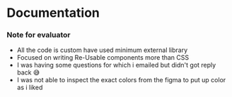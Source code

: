 # Documentation

### Note for evaluator

- All the code is custom have used minimum external library
- Focused on writing Re-Usable components more than CSS
- I was having some questions for which i emailed but didn't got reply back 😅
- I was not able to inspect the exact colors from the figma to put up color as i liked
